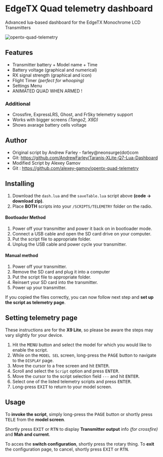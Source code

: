 # EdgeTX Quad telemetry dashboard

Advanced lua-based dashboard for the EdgeTX Monochrome LCD Transmitters

![opentx-quad-telemetry](https://i.postimg.cc/Jz1CdwTG/opentx-quad-telemetry.gif)

## Features

* Transmitter battery + Model name + Time
* Battery voltage (graphical and numerical)
* RX signal strength (graphical and icon)
* Flight Timer *(perfect for whooping)*
* Settings Menu
* ANIMATED QUAD WHEN ARMED !

### Additional

- Crossfire,  ExpressLRS, Ghost, and FrSky telemetry support
- Works with bigger screens *(Tango2, X9D)*
- Shows avarage battery cells voltage

## Author

* Original script by Andrew Farley - farley@neonsurge(dot)com
* Git: https://github.com/AndrewFarley/Taranis-XLite-Q7-Lua-Dashboard
* Modified Script by Alexey Gamov
* Git : https://github.com/alexey-gamov/opentx-quad-telemetry

## Installing

1. Download the `dash.lua`  and the `saveTable.lua` script above **(code -> download zip)**.
1. Place **BOTH** scripts into your `/SCRIPTS/TELEMETRY` folder on the radio.

#### Bootloader Method

1. Power off your transmitter and power it back on in bootloader mode.
1. Connect a USB cable and open the SD card drive on your computer.
1. Put the script file to appropriate folder.
1. Unplug the USB cable and power cycle your transmitter.

#### Manual method

1. Power off your transmitter.
1. Remove the SD card and plug it into a computer
1. Put the script file to appropriate folder.
1. Reinsert your SD card into the transmitter.
1. Power up your transmitter.

If you copied the files correctly, you can now follow next step and **set up the script as telemetry page**.

## Setting telemetry page

These instructions are for the **X9 Lite**, so please be aware the steps may vary slightly for your device.

1. Hit the <kbd>MENU</kbd> button and select the model for which you would like to enable the script.
1. While on the `MODEL SEL` screen, long-press the <kbd>PAGE</kbd> button to navigate to the `DISPLAY` page.
1. Move the cursor to a free screen and hit <kbd>ENTER</kbd>.
1. Scroll and select the `Script` option and press <kbd>ENTER</kbd>.
1. Move the cursor to the script selection field `---` and hit <kbd>ENTER</kbd>.
1. Select one of the listed telemetry scripts and press <kbd>ENTER</kbd>.
1. Long-press <kbd>EXIT</kbd> to return to your model screen.

## Usage

To **invoke the script**, simply long-press the <kbd>PAGE</kbd> button or shortly press <kbd>TELE</kbd> from the **model screen**.

Shortly press <kbd>EXIT</kbd> or <kbd>RTN</kbd> to display **Transmitter output** info *(for crossfire)* and **Mah and current**.

To acces the **switch configuration**, shortly press the rotary thing. 
To **exit** the configuration page, to cancel, shortly press <kbd>EXIT</kbd> or <kbd>RTN</kbd>.
